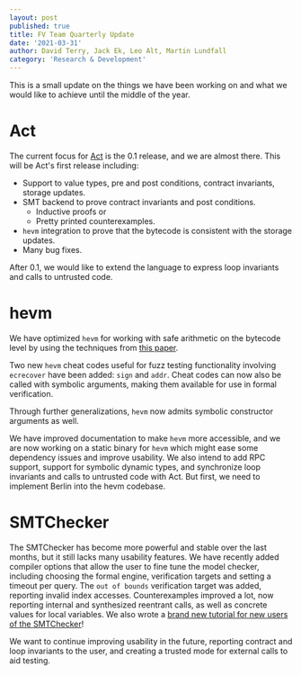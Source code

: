 ```yaml
---
layout: post
published: true
title: FV Team Quarterly Update
date: '2021-03-31'
author: David Terry, Jack Ek, Leo Alt, Martin Lundfall
category: 'Research & Development'
---
```


This is a small update on the things we have been working on and
what we would like to achieve until the middle of the year.

Act
===

The current focus for [Act](https://github.com/ethereum/act) is the 0.1
release, and we are almost there.  This will be Act's first release including:

- Support to value types, pre and post conditions, contract invariants, storage updates.
- SMT backend to prove contract invariants and post conditions.
	* Inductive proofs or
	* Pretty printed counterexamples.
- `hevm` integration to prove that the bytecode is consistent with the storage updates.
- Many bug fixes.

After 0.1, we would like to extend the language to express loop invariants and
calls to untrusted code.


hevm
====

We have optimized `hevm` for working with safe arithmetic on the bytecode
level by using the techniques from [this paper](http://www.microsoft.com/en-us/research/wp-content/uploads/2016/02/z3prefix.pdf).

Two new `hevm` cheat codes useful for fuzz testing functionality involving `ecrecover`
have been added: `sign` and `addr`. Cheat codes can now also be called with symbolic
arguments, making them available for use in formal verification.

Through further generalizations, `hevm` now admits symbolic constructor arguments
as well.

We have improved documentation to make `hevm` more accessible, and we are now
working on a static binary for `hevm` which might ease some dependency issues
and improve usability. We also intend to add RPC support, support for symbolic dynamic types,
and synchronize loop invariants and calls to untrusted code with Act.
But first, we need to implement Berlin into the hevm codebase.


SMTChecker
==========

The SMTChecker has become more powerful and stable over the last months, but it
still lacks many usability features. We have recently added compiler options
that allow the user to fine tune the model checker, including choosing the
formal engine, verification targets and setting a timeout per query.
The `out of bounds` verification target was added, reporting invalid index
accesses.
Counterexamples improved a lot, now reporting internal and synthesized
reentrant calls, as well as concrete values for local variables.
We also wrote a [brand new tutorial for new users of the SMTChecker](https://docs.soliditylang.org/en/v0.8.3/smtchecker.html)!

We want to continue improving usability in the future, reporting contract and
loop invariants to the user, and creating a trusted mode for external calls to
aid testing.
